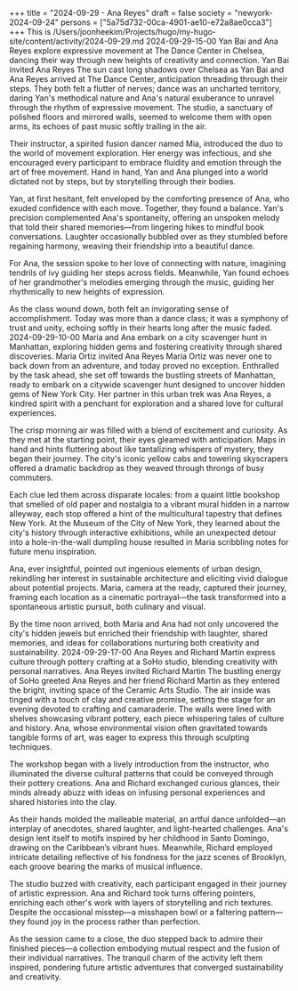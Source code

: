 +++
title = "2024-09-29 - Ana Reyes"
draft = false
society = "newyork-2024-09-24"
persons = ["5a75d732-00ca-4901-ae10-e72a8ae0cca3"]
+++
This is /Users/joonheekim/Projects/hugo/my-hugo-site/content/activity/2024-09-29.md
2024-09-29-15-00
Yan Bai and Ana Reyes explore expressive movement at The Dance Center in Chelsea, dancing their way through new heights of creativity and connection.
Yan Bai invited Ana Reyes
The sun cast long shadows over Chelsea as Yan Bai and Ana Reyes arrived at The Dance Center, anticipation threading through their steps. They both felt a flutter of nerves; dance was an uncharted territory, daring Yan's methodical nature and Ana's natural exuberance to unravel through the rhythm of expressive movement. The studio, a sanctuary of polished floors and mirrored walls, seemed to welcome them with open arms, its echoes of past music softly trailing in the air.

Their instructor, a spirited fusion dancer named Mia, introduced the duo to the world of movement exploration. Her energy was infectious, and she encouraged every participant to embrace fluidity and emotion through the art of free movement. Hand in hand, Yan and Ana plunged into a world dictated not by steps, but by storytelling through their bodies.

Yan, at first hesitant, felt enveloped by the comforting presence of Ana, who exuded confidence with each move. Together, they found a balance. Yan's precision complemented Ana's spontaneity, offering an unspoken melody that told their shared memories—from lingering hikes to mindful book conversations. Laughter occasionally bubbled over as they stumbled before regaining harmony, weaving their friendship into a beautiful dance.

For Ana, the session spoke to her love of connecting with nature, imagining tendrils of ivy guiding her steps across fields. Meanwhile, Yan found echoes of her grandmother's melodies emerging through the music, guiding her rhythmically to new heights of expression.

As the class wound down, both felt an invigorating sense of accomplishment. Today was more than a dance class; it was a symphony of trust and unity, echoing softly in their hearts long after the music faded.
2024-09-29-10-00
Maria and Ana embark on a city scavenger hunt in Manhattan, exploring hidden gems and fostering creativity through shared discoveries.
Maria Ortiz invited Ana Reyes
Maria Ortiz was never one to back down from an adventure, and today proved no exception. Enthralled by the task ahead, she set off towards the bustling streets of Manhattan, ready to embark on a citywide scavenger hunt designed to uncover hidden gems of New York City. Her partner in this urban trek was Ana Reyes, a kindred spirit with a penchant for exploration and a shared love for cultural experiences. 

The crisp morning air was filled with a blend of excitement and curiosity. As they met at the starting point, their eyes gleamed with anticipation. Maps in hand and hints fluttering about like tantalizing whispers of mystery, they began their journey. The city's iconic yellow cabs and towering skyscrapers offered a dramatic backdrop as they weaved through throngs of busy commuters. 

Each clue led them across disparate locales: from a quaint little bookshop that smelled of old paper and nostalgia to a vibrant mural hidden in a narrow alleyway, each stop offered a hint of the multicultural tapestry that defines New York. At the Museum of the City of New York, they learned about the city's history through interactive exhibitions, while an unexpected detour into a hole-in-the-wall dumpling house resulted in Maria scribbling notes for future menu inspiration.

Ana, ever insightful, pointed out ingenious elements of urban design, rekindling her interest in sustainable architecture and eliciting vivid dialogue about potential projects. Maria, camera at the ready, captured their journey, framing each location as a cinematic portrayal—the task transformed into a spontaneous artistic pursuit, both culinary and visual.

By the time noon arrived, both Maria and Ana had not only uncovered the city's hidden jewels but enriched their friendship with laughter, shared memories, and ideas for collaborations nurturing both creativity and sustainability.
2024-09-29-17-00
Ana Reyes and Richard Martin express culture through pottery crafting at a SoHo studio, blending creativity with personal narratives.
Ana Reyes invited Richard Martin
The bustling energy of SoHo greeted Ana Reyes and her friend Richard Martin as they entered the bright, inviting space of the Ceramic Arts Studio. The air inside was tinged with a touch of clay and creative promise, setting the stage for an evening devoted to crafting and camaraderie. The walls were lined with shelves showcasing vibrant pottery, each piece whispering tales of culture and history. Ana, whose environmental vision often gravitated towards tangible forms of art, was eager to express this through sculpting techniques.

The workshop began with a lively introduction from the instructor, who illuminated the diverse cultural patterns that could be conveyed through their pottery creations. Ana and Richard exchanged curious glances, their minds already abuzz with ideas on infusing personal experiences and shared histories into the clay.

As their hands molded the malleable material, an artful dance unfolded—an interplay of anecdotes, shared laughter, and light-hearted challenges. Ana's design lent itself to motifs inspired by her childhood in Santo Domingo, drawing on the Caribbean’s vibrant hues. Meanwhile, Richard employed intricate detailing reflective of his fondness for the jazz scenes of Brooklyn, each groove bearing the marks of musical influence.

The studio buzzed with creativity, each participant engaged in their journey of artistic expression. Ana and Richard took turns offering pointers, enriching each other's work with layers of storytelling and rich textures. Despite the occasional misstep—a misshapen bowl or a faltering pattern—they found joy in the process rather than perfection.

As the session came to a close, the duo stepped back to admire their finished pieces—a collection embodying mutual respect and the fusion of their individual narratives. The tranquil charm of the activity left them inspired, pondering future artistic adventures that converged sustainability and creativity.

